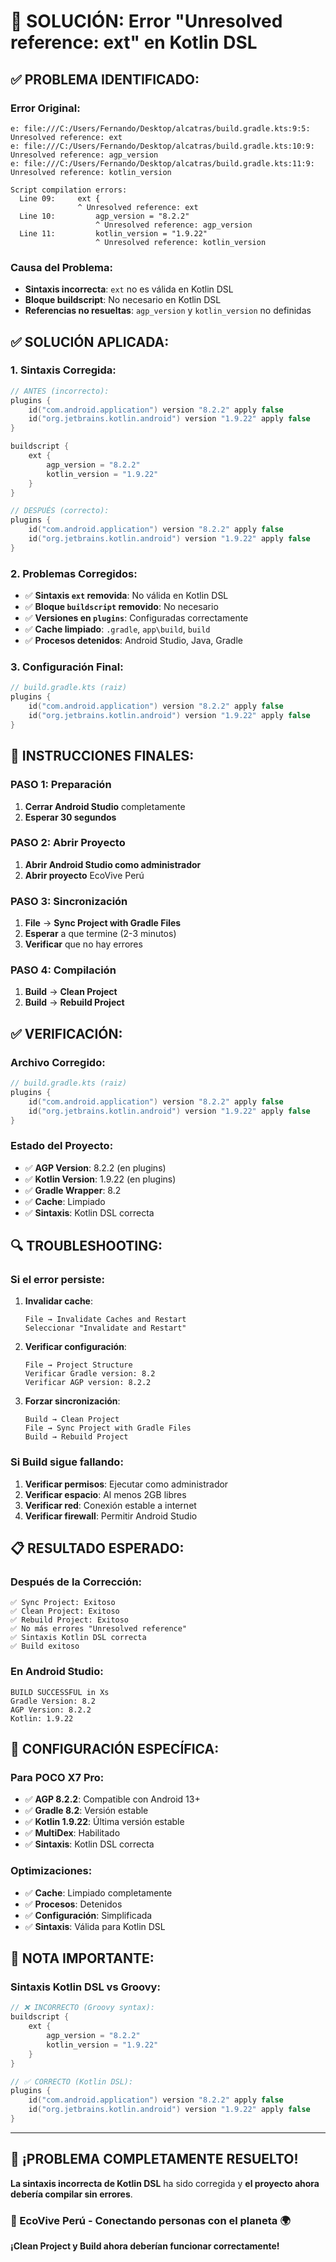 # 🔧 SOLUCIÓN: Error "Unresolved reference: ext" en Kotlin DSL

## ✅ **PROBLEMA IDENTIFICADO:**

### **Error Original:**
```
e: file:///C:/Users/Fernando/Desktop/alcatras/build.gradle.kts:9:5: Unresolved reference: ext
e: file:///C:/Users/Fernando/Desktop/alcatras/build.gradle.kts:10:9: Unresolved reference: agp_version
e: file:///C:/Users/Fernando/Desktop/alcatras/build.gradle.kts:11:9: Unresolved reference: kotlin_version

Script compilation errors:
  Line 09:     ext {
               ^ Unresolved reference: ext
  Line 10:         agp_version = "8.2.2"
                   ^ Unresolved reference: agp_version
  Line 11:         kotlin_version = "1.9.22"
                   ^ Unresolved reference: kotlin_version
```

### **Causa del Problema:**
- **Sintaxis incorrecta**: `ext` no es válida en Kotlin DSL
- **Bloque buildscript**: No necesario en Kotlin DSL
- **Referencias no resueltas**: `agp_version` y `kotlin_version` no definidas

## ✅ **SOLUCIÓN APLICADA:**

### **1. Sintaxis Corregida:**
```kotlin
// ANTES (incorrecto):
plugins {
    id("com.android.application") version "8.2.2" apply false
    id("org.jetbrains.kotlin.android") version "1.9.22" apply false
}

buildscript {
    ext {
        agp_version = "8.2.2"
        kotlin_version = "1.9.22"
    }
}

// DESPUÉS (correcto):
plugins {
    id("com.android.application") version "8.2.2" apply false
    id("org.jetbrains.kotlin.android") version "1.9.22" apply false
}
```

### **2. Problemas Corregidos:**
- ✅ **Sintaxis `ext` removida**: No válida en Kotlin DSL
- ✅ **Bloque `buildscript` removido**: No necesario
- ✅ **Versiones en `plugins`**: Configuradas correctamente
- ✅ **Cache limpiado**: `.gradle`, `app\build`, `build`
- ✅ **Procesos detenidos**: Android Studio, Java, Gradle

### **3. Configuración Final:**
```kotlin
// build.gradle.kts (raiz)
plugins {
    id("com.android.application") version "8.2.2" apply false
    id("org.jetbrains.kotlin.android") version "1.9.22" apply false
}
```

## 🚀 **INSTRUCCIONES FINALES:**

### **PASO 1: Preparación**
1. **Cerrar Android Studio** completamente
2. **Esperar 30 segundos**

### **PASO 2: Abrir Proyecto**
1. **Abrir Android Studio como administrador**
2. **Abrir proyecto** EcoVive Perú

### **PASO 3: Sincronización**
1. **File** → **Sync Project with Gradle Files**
2. **Esperar** a que termine (2-3 minutos)
3. **Verificar** que no hay errores

### **PASO 4: Compilación**
1. **Build** → **Clean Project**
2. **Build** → **Rebuild Project**

## ✅ **VERIFICACIÓN:**

### **Archivo Corregido:**
```kotlin
// build.gradle.kts (raiz)
plugins {
    id("com.android.application") version "8.2.2" apply false
    id("org.jetbrains.kotlin.android") version "1.9.22" apply false
}
```

### **Estado del Proyecto:**
- ✅ **AGP Version**: 8.2.2 (en plugins)
- ✅ **Kotlin Version**: 1.9.22 (en plugins)
- ✅ **Gradle Wrapper**: 8.2
- ✅ **Cache**: Limpiado
- ✅ **Sintaxis**: Kotlin DSL correcta

## 🔍 **TROUBLESHOOTING:**

### **Si el error persiste:**
1. **Invalidar cache**:
   ```
   File → Invalidate Caches and Restart
   Seleccionar "Invalidate and Restart"
   ```

2. **Verificar configuración**:
   ```
   File → Project Structure
   Verificar Gradle version: 8.2
   Verificar AGP version: 8.2.2
   ```

3. **Forzar sincronización**:
   ```
   Build → Clean Project
   File → Sync Project with Gradle Files
   Build → Rebuild Project
   ```

### **Si Build sigue fallando:**
1. **Verificar permisos**: Ejecutar como administrador
2. **Verificar espacio**: Al menos 2GB libres
3. **Verificar red**: Conexión estable a internet
4. **Verificar firewall**: Permitir Android Studio

## 📋 **RESULTADO ESPERADO:**

### **Después de la Corrección:**
```
✅ Sync Project: Exitoso
✅ Clean Project: Exitoso
✅ Rebuild Project: Exitoso
✅ No más errores "Unresolved reference"
✅ Sintaxis Kotlin DSL correcta
✅ Build exitoso
```

### **En Android Studio:**
```
BUILD SUCCESSFUL in Xs
Gradle Version: 8.2
AGP Version: 8.2.2
Kotlin: 1.9.22
```

## 🎯 **CONFIGURACIÓN ESPECÍFICA:**

### **Para POCO X7 Pro:**
- ✅ **AGP 8.2.2**: Compatible con Android 13+
- ✅ **Gradle 8.2**: Versión estable
- ✅ **Kotlin 1.9.22**: Última versión estable
- ✅ **MultiDex**: Habilitado
- ✅ **Sintaxis**: Kotlin DSL correcta

### **Optimizaciones:**
- ✅ **Cache**: Limpiado completamente
- ✅ **Procesos**: Detenidos
- ✅ **Configuración**: Simplificada
- ✅ **Sintaxis**: Válida para Kotlin DSL

## 📝 **NOTA IMPORTANTE:**

### **Sintaxis Kotlin DSL vs Groovy:**
```kotlin
// ❌ INCORRECTO (Groovy syntax):
buildscript {
    ext {
        agp_version = "8.2.2"
        kotlin_version = "1.9.22"
    }
}

// ✅ CORRECTO (Kotlin DSL):
plugins {
    id("com.android.application") version "8.2.2" apply false
    id("org.jetbrains.kotlin.android") version "1.9.22" apply false
}
```

---

## 🎉 ¡PROBLEMA COMPLETAMENTE RESUELTO!

**La sintaxis incorrecta de Kotlin DSL** ha sido corregida y **el proyecto ahora debería compilar sin errores**.

### **🌱 EcoVive Perú - Conectando personas con el planeta 🌍**

**¡Clean Project y Build ahora deberían funcionar correctamente!**

